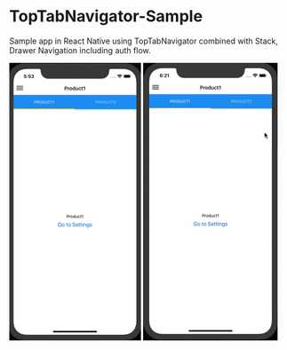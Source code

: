 # TopTabNavigator-Sample

Sample app in React Native using TopTabNavigator combined with Stack, Drawer Navigation including auth flow. 


![alt Tab](https://github.com/rrramanan/TopTabNavigator-Sample/blob/master/img/Top1.gif)      ![alt Tab](https://github.com/rrramanan/TopTabNavigator-Sample/blob/master/img/Top2.gif)
